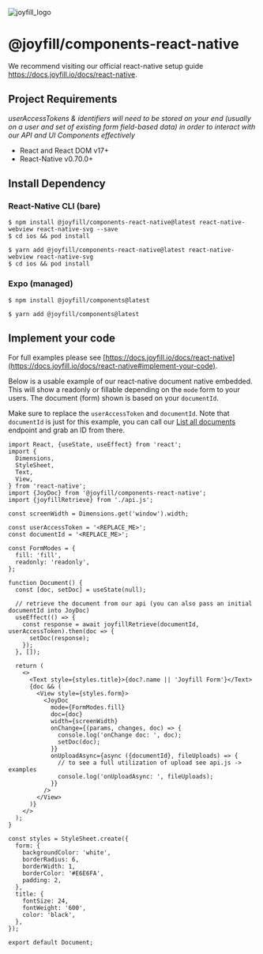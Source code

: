 ![joyfill_logo](https://github.com/joyfill/examples/assets/5873346/4943ecf8-a718-4c97-a917-0c89db014e49)

# @joyfill/components-react-native
We recommend visiting our official react-native setup guide https://docs.joyfill.io/docs/react-native.

## Project Requirements
_userAccessTokens & identifiers will need to be stored on your end (usually on a user and set of existing form field-based data) in order to interact with our API and UI Components effectively_

- React and React DOM v17+
- React-Native v0.70.0+

## Install Dependency

### React-Native CLI (bare)

```shell npm
$ npm install @joyfill/components-react-native@latest react-native-webview react-native-svg --save
$ cd ios && pod install
```
```Text Yarn
$ yarn add @joyfill/components-react-native@latest react-native-webview react-native-svg
$ cd ios && pod install
```

### Expo (managed)

```shell npm
$ npm install @joyfill/components@latest
```
```Text Yarn
$ yarn add @joyfill/components@latest
```

## Implement your code
For full examples please see [https://docs.joyfill.io/docs/react-native](https://docs.joyfill.io/docs/react-native#implement-your-code).

Below is a usable example of our react-native document native embedded. This will show a readonly or fillable depending on the `mode` form to your users. The document (form) shown is based on your `documentId`.

Make sure to replace the `userAccessToken` and `documentId`. Note that `documentId` is just for this example, you can call our [List all documents](ref:list-all-documents) endpoint and grab an ID from there.

```
import React, {useState, useEffect} from 'react';
import {
  Dimensions,
  StyleSheet,
  Text,
  View,
} from 'react-native';
import {JoyDoc} from '@joyfill/components-react-native';
import {joyfillRetrieve} from './api.js';

const screenWidth = Dimensions.get('window').width;

const userAccessToken = '<REPLACE_ME>';
const documentId = '<REPLACE_ME>';

const FormModes = {
  fill: 'fill',
  readonly: 'readonly',
};

function Document() {
  const [doc, setDoc] = useState(null);

  // retrieve the document from our api (you can also pass an initial documentId into JoyDoc)
  useEffect(() => {
    const response = await joyfillRetrieve(documentId, userAccessToken).then(doc => {
      setDoc(response);
    });
  }, []);

  return (
    <>
      <Text style={styles.title}>{doc?.name || 'Joyfill Form'}</Text>
      {doc && (
        <View style={styles.form}>
          <JoyDoc
            mode={FormModes.fill}
            doc={doc}
            width={screenWidth}
            onChange={(params, changes, doc) => {
              console.log('onChange doc: ', doc);
              setDoc(doc);
            }}
            onUploadAsync={async ({documentId}, fileUploads) => {
              // to see a full utilization of upload see api.js -> examples
              console.log('onUploadAsync: ', fileUploads);
            }}
          />
        </View>
      )}
    </>
  );
}

const styles = StyleSheet.create({
  form: {
    backgroundColor: 'white',
    borderRadius: 6,
    borderWidth: 1,
    borderColor: '#E6E6FA',
    padding: 2,
  },
  title: {
    fontSize: 24,
    fontWeight: '600',
    color: 'black',
  },
});

export default Document;

```
